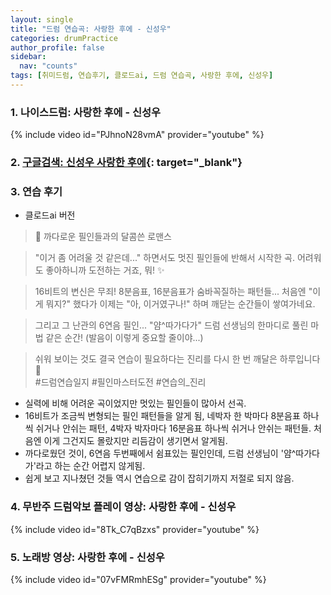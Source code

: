 ```yaml
---
layout: single
title: "드럼 연습곡: 사랑한 후에 - 신성우"
categories: drumPractice
author_profile: false
sidebar:
  nav: "counts"
tags: [취미드럼, 연습후기, 클로드ai, 드럼 연습곡, 사랑한 후에, 신성우]
---
```


### 1. 나이스드럼: 사랑한 후에 - 신성우

{% include video id="PJhnoN28vmA" provider="youtube" %}


### 2. [구글검색: 신성우 사랑한 후에](https://www.google.com/search?q=%EC%82%AC%EB%9E%91%ED%95%9C+%ED%9B%84%EC%97%90+%EC%8B%A0%EC%84%B1%EC%9A%B0&sca_esv=576defc6cbcbf2da&sca_upv=1&ei=jSCZZtuKGL6avr0PmZWy4Ao&ved=2ahUKEwjoy7-N4bCHAxXRs1YBHZnAGacQyNoBKAB6BAgVEAA&uact=5&si=ACC90nyLlcElEvb2bNLvGYvz3qiAjIsHBd6Bx0opmAHjC8jY4ZCxwfEh-a58yuR_YYTdlClJevjdLrvv9YlIWNIE_cMwHJkiwc0n4D5z1GnHEPeOlO0r074gbEye9vPe85mKg11gs_Un&ictx=1#wptab=si:ACC90nyLlcElEvb2bNLvGYvz3qiAjIsHBd6Bx0opmAHjC8jY4ZCxwfEh-a58yuR_YYTdlClJevjdLrvv9YlIWNIE_cMwHJkiwc0n4D5z1GnHEPeOlO0r074gbEye9vPe85mKg11gs_Un){: target="_blank"}

### 3. 연습 후기
- 클로드ai 버전
> 🎵 까다로운 필인들과의 달콤쓴 로맨스

> "이거 좀 어려울 것 같은데..." 하면서도 멋진 필인들에 반해서 시작한 곡.
> 어려워도 좋아하니까 도전하는 거죠, 뭐! ✨

> 16비트의 변신은 무죄! 
> 8분음표, 16분음표가 숨바꼭질하는 패턴들...
> 처음엔 "이게 뭐지?" 했다가
> 이제는 "아, 이거였구나!" 하며 깨닫는 순간들이 쌓여가네요.

> 그리고 그 난관의 6연음 필인...
> "얌^따가다가" 
> 드럼 선생님의 한마디로 풀린 마법 같은 순간! 
> (발음이 이렇게 중요할 줄이야...)

> 쉬워 보이는 것도 결국 연습이 필요하다는 진리를 다시 한 번 깨달은 하루입니다 🥁<br>
> #드럼연습일지 #필인마스터도전 #연습의_진리

- 실력에 비해 어려운 곡이었지만 멋있는 필인들이 많아서 선곡.
- 16비트가 조금씩 변형되는 필인 패턴들을 알게 됨, 네박자 한 박마다 8분음표 하나씩 쉬거나 안쉬는 패턴, 4박자 박자마다 16분음표 하나씩 쉬거나 안쉬는 패턴들. 처음엔 이게 그건지도 몰랐지만 리듬감이 생기면서 알게됨.
- 까다로웠던 것이, 6연음 두번째에서 쉼표있는 필인인데, 드럼 선생님이 '얌^따가다가'라고 하는 순간 어렵지 않게됨.
- 쉽게 보고 지나쳤던 것들 역시 연습으로 감이 잡히기까지 저절로 되지 않음.

### 4. 무반주 드럼악보 플레이 영상: 사랑한 후에 - 신성우
{% include video id="8Tk_C7qBzxs" provider="youtube" %}

### 5. 노래방 영상: 사랑한 후에 - 신성우
{% include video id="07vFMRmhESg" provider="youtube" %}
